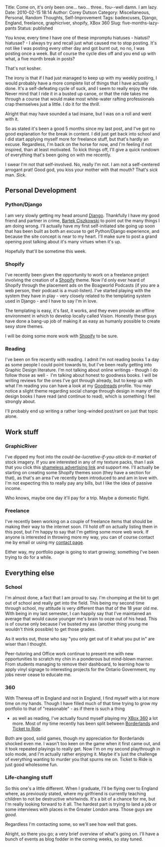 Title: Come on, it's only been one... two... three.. fou--well damn. I am lazy.
Date: 2010-02-15 18:14
Author: Corey Dutson
Category: Miscellaneous, Personal, Random Thoughts, Self-Improvement
Tags: badexcuses, Django, England, freelance, graphicriver, shopify, XBox 360
Slug: five-months-lazy-pants
Status: published

You know, every time I have one of these impromptu hiatuses - hiatusi?
hiatusae? - I always try and recall just what caused me to stop posting.
It's not like I was posting every other day and got burnt out, no no, I
was posting once a week. But of course the cycle dies off and you end up
with what, a five month break in posts?

That's not kosher.

The irony is that if I had just managed to keep up with my weekly
posting, I would probably have a more complete list of things that I
have actually done. It's a self-defeating cycle of suck, and I seem to
really enjoy the ride. Never mind that I ride it in a busted up canoe,
or that the ride takes me through a course that would make most
white-water rafting professionals crap themselves just a little. I do it
for the *thrill*.

Alright that may have sounded a tad insane, but I was on a roll and went
with it.

So as stated it's been a good 5 months since my last post, and I've got
no good explanation for the break in content. I did just get back into
school and I did start applying myself more for freelance stuff, but
that's hardly an excuse. Regardless, I'm back on the horse for now, and
I'm feeling if not inspired, than at least motivated. To kick things
off, I'll give a quick rundown of everything that's been going on with
me recently.

I swear I'm not that self-involved. No, really I'm not. I am not a
self-centered arrogant prat! Good god, you kiss your mother with that
mouth? That's *sick* man. *Sick*.
<!-- PELICAN_END_SUMMARY -->


Personal Development
--------------------

### Python/Django

I am very slowly getting my head around
[Django](http://www.djangoproject.com/ "The Django Project"). Thankfully
I have my good friend and partner in crime, [Bartek
Ciszkowski](http://bart.whahay.net/ "Bartek Ciszkowski") to point out
the many things I am doing wrong. I'll actually have my first
self-initiated site going up soon that has been built as both an excuse
to get Python/Django experience, and because the site concept is near to
my heart. I'll make sure to post a grand opening post talking about it's
many virtues when it's up.

Hopefully that'll be sometime this week.

### Shopify

I've recently been given the opportunity to work on a freelance project
involving the creation of
a [Shopify](http://www.shopify.com/ "Shopify.com") theme. Now I'd only
ever heard of Shopify through the placement ads on the Boagworld
Podcasts (if you are a web person, their podcast is a must-listen). I've
started playing with the system they have in play - very closely related
to the templating system used in Django - and I have to say I'm in love.

The templating is easy, it's fast, it works, and they even provide an
offline environment in which to develop locally called Vision. Honestly
these guys have done a bang-up job of making it as easy as humanly
possible to create sexy store themes.

I will be doing some more work
with [Shopify](http://www.shopify.com/ "Shopify.com") to be sure.

### Reading

I've been on fire recently with reading. I admit I'm not reading books 1
a day as some people I could point towards to, but I've been really
getting into Graphic Design literature. I'm not talking about online
writings - though I do follow those as well -  I'm talking about honest
to goodness books. I will be writing reviews for the ones I've got
through already, but to keep up with what I'm reading you can have a
look at my
[Goodreads](http://www.goodreads.com/review/list/1198481-corey-dutson?shelf=read "Goodreads.com - Corey Dutson")
profile. You may notice a slight theme regarding social change through
design in many of the design books I have read (and continue to read),
which is something I feel strongly about.

I'll probably end up writing a rather long-winded post/rant on just that
topic alone.

Work stuff
----------

### GraphicRiver

I've dipped my foot into the *could-be-lucrative-if-you-stick-to-it
market* of stock imagery. If you are interested in any of my texture
packs, than I ask that you click this [shameless advertising
link](http://graphicriver.net/user/Corey%20Dutson/portfolio?ref=Corey%20Dutson "GraphicRiver.net - Corey Dutson")
and support me. I'll actually be starting on creating some Shopify
themes soon (they have a section for that), as that's an area I've
recently been introduced to and am in love with. I'm not expecting this
to really pay any bills, but I like the idea of passive income.

Who knows, maybe one day it'll pay for a trip. Maybe a domestic flight.

### Freelance

I've recently been working on a couple of freelance items that should be
making their way to the internet soon. I'll hold off on actually listing
them in this post, but I'm happy to say that I'm getting some more web
work. If anyone is interested in throwing more my way, you can of course
contact me by email or using my [contact
page](http://www.wallofscribbles.com/talk/ "Wallofscribbles.com - Contact Me").

Either way, my portfolio page is going to start growing; something I've
been trying to do for a while.

Everything else
---------------

### School

I'm almost done, a fact that I am proud to say. I'm chomping at the bit
to get out of school and really get into the field. This being my second
time through school, my attitude is very different than that of the 18
year old me. With being in my last semester, I can happily say that I've
maintained an average that would cause younger me's brain to ooze out of
his head. This is of course only because I've busted my ass (another
thing young me wouldn't think possible) to get those grades.

As it works out, those who say "you only get out of it what you put in"
are wiser than I thought.

Peer-tutoring and Office work continue to present me with new
opportunities to scratch my chin in a ponderous but mind-blown manner.
From students managing to remove their dashboard, to learning how to
apply vinyl signage to interesting projects for the Ontario Government,
my jobs never cease to educate me.

### 360

With Theresa off in England and not in England, I find myself with a lot
more time on my hands. Though I have filled much of that time trying to
grow my portfolio to that of "reasonable" - as if there is such a thing
- as well as reading, I've actually found myself playing my [XBox
360]({filename}360-degrees-of-failure.md "Wallofscribbles.com - 360 Degrees of Failure")
a lot more. Most of my time recently has been split between
[Borderlands](http://www.xbox.com/en-US/games/b/borderlands/ "XBox.com - Borderlands")
and [Ticket to
Ride](http://www.xbox.com/en-US/games/t/tickettoridexboxlivearcade/ "XBox.com - Ticket to Ride").

Both are good, solid games, though my appreciation for Borderlands
shocked even me. I wasn't too keen on the game when it first came out,
and it took repeated playings to really get. Now I'm on my second
playthrough in solo mode, and I'm actually rather enjoying it. Maybe
it's just the challenge of everything wanting to murder you that spurns
me on. Ticket to Ride is just good wholesome fun.

### Life-changing stuff

So this one's a little different. When I graduate, I'll be flying over
to England where, as previously stated, where my girlfriend is currently
teaching children to not be destructive whirlwinds. It's a bit of a
chance for me, but I'm really looking forward to it all. The hardest
part is trying to land a job or some interviews with places in the
Greater London area. Those guys are *good*.

Regardless I'm contacting some, so we'll see how well that goes.

Alright, so there you go; a very brief overview of what's going on. I'll
have a bunch of events as blog fodder in the coming weeks, so stay
tuned.
